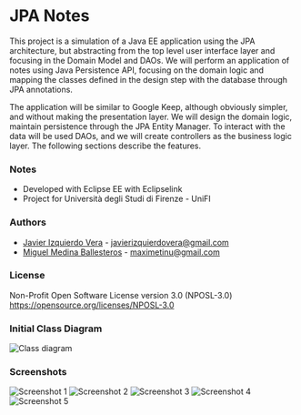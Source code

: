 # JPA Notes

This project is a simulation of a Java EE application using the JPA architecture, but abstracting from the top level user interface layer and focusing in the Domain Model and DAOs. We will perform an application of notes using Java Persistence API, focusing on the domain logic and mapping the classes defined in the design step with the database through JPA annotations.

The application will be similar to Google Keep, although obviously simpler, and without making the presentation layer. We will design the domain logic, maintain persistence through the JPA Entity Manager. To interact with the data will be used DAOs, and we will create controllers as the business logic layer. The following sections describe the features.


### Notes
* Developed with Eclipse EE with Eclipselink
* Project for Università degli Studi di Firenze - UniFI


### Authors
- [Javier Izquierdo Vera](https://github.com/Lifka/) - [javierizquierdovera@gmail.com](mailto:javierizquierdovera@gmail.com)
- [Miguel Medina Ballesteros](https://github.com/Maximetinu/) - [maximetinu@gmail.com](mailto:maximetinu@gmail.com)


### License
Non-Profit Open Software License version 3.0 (NPOSL-3.0) https://opensource.org/licenses/NPOSL-3.0

### Initial Class Diagram

![Class diagram](https://raw.githubusercontent.com/Maximetinu/JPA-Notes/master/JPA%20Notes%20Project/Diagrams/Class%20Diagram1.jpg)


### Screenshots

![Screenshot 1](https://raw.githubusercontent.com/Maximetinu/JPA-Notes/master/JPA%20Notes%20Project/screenshots/screenshot1.png)
![Screenshot 2](https://raw.githubusercontent.com/Maximetinu/JPA-Notes/master/JPA%20Notes%20Project/screenshots/screenshot2.png)
![Screenshot 3](https://raw.githubusercontent.com/Maximetinu/JPA-Notes/master/JPA%20Notes%20Project/screenshots/screenshot3.png)
![Screenshot 4](https://raw.githubusercontent.com/Maximetinu/JPA-Notes/master/JPA%20Notes%20Project/screenshots/screenshot4.png)
![Screenshot 5](https://raw.githubusercontent.com/Maximetinu/JPA-Notes/master/JPA%20Notes%20Project/screenshots/screenshot5.png)

